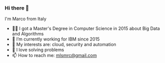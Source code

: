 ### Hi there 👋

I'm Marco from Italy 

- 👨‍🎓 I got a Master's Degree in Computer Science in 2015 about Big Data and Algorithms
- 🔭 I’m currently working for IBM since 2015
- 🌱 My interests are: cloud, security and automation
- 🤟 I love solving problems
- 📫 How to reach me: mlsmrc@gmail.com
